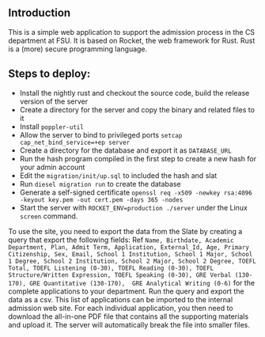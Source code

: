 ## Introduction

This is a simple web application to support the admission process in the CS department at FSU. It is based on Rocket, the web framework for Rust. Rust is a (more) secure programming language.  

## Steps to deploy:
- Install the nightly rust and checkout the source code, build the release version of the server
- Create a directory for the server and copy the binary and related files to it
- Install `poppler-util`
- Allow the server to bind to privileged ports `setcap cap_net_bind_service=+ep server`
- Create a directory for the database and export it as `DATABASE_URL`
- Run the hash program compiled in the first step to create a new hash for your admin account
- Edit the `migration/init/up.sql` to included the hash and slat
- Run `diesel migration run` to create the database
- Generate a self-signed certificate `openssl req -x509 -newkey rsa:4096 -keyout key.pem -out cert.pem -days 365 -nodes`
- Start the server with `ROCKET_ENV=production ./server` under the Linux `screen` command. 

To use the site, you need to export the data from the Slate by creating a query that export the following fields: Ref
`Name, Birthdate, Academic Department, Plan, Admit Term, Application, External_Id, Age, Primary Citizenship, Sex, Email, School 1 Institution, School 1 Major, School 1 Degree, School 2 Institution, School 2 Major, School 2 Degree, TOEFL Total, TOEFL Listening (0-30), TOEFL Reading (0-30), TOEFL Structure/Written Expression, TOEFL Speaking (0-30), GRE Verbal (130-170), GRE Quantitative (130-170), 
GRE Analytical Writing (0-6)` for the complete applications to your department. Run the query and export the data as a csv. This list of applications can be imported to the internal admission web site. For each individual application, you then need to download the all-in-one PDF file that contains all the supporting materials and upload it. The server will automatically break the file into smaller files. 


